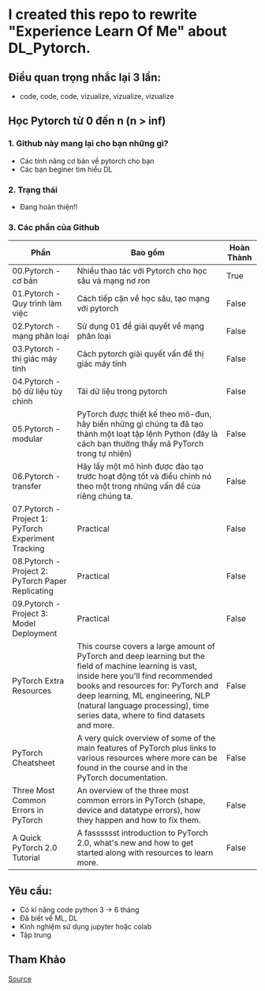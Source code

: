 # I created this repo to rewrite "Experience Learn Of Me" about DL_Pytorch. 
## Điểu quan trọng nhắc lại 3 lần:
* code, code, code, vizualize, vizualize, vizualize 
## Học Pytorch từ 0 đến n (n > inf)
### 1. Github này mang lại cho bạn những gì?
* Các tính năng cơ bản về pytorch cho bạn
* Các bạn beginer tìm hiểu DL
### 2. Trạng thái
* Đang hoàn thiện!!

### 3. Các phần của Github
| **Phần** | **Bao gồm** | **Hoàn Thành** |
| ----- | ----- |----------------|
|00.Pytorch - cơ bản| Nhiều thao tác với Pytorch cho học sâu và mạng nơ ron| True           |      
|01.Pytorch - Quy trình làm việc| Cách tiếp cận về học sâu, tạo mạng với pytorch| False          |
|02.Pytorch - mạng phân loại| Sử dụng 01 để giải quyết về mạng phân loại| False          |
|03.Pytorch - thị giác máy tính| Cách pytorch giải quyết vấn đề thị giác máy tính| False          |
|04.Pytorch - bộ dữ liệu tùy chỉnh| Tải dữ liệu trong pytorch| False          |
|05.Pytorch - modular| PyTorch được thiết kế theo mô-đun, hãy biến những gì chúng ta đã tạo thành một loạt tập lệnh Python (đây là cách bạn thường thấy mã PyTorch trong tự nhiên)| False          |
|06.Pytorch - transfer|Hãy lấy một mô hình được đào tạo trước hoạt động tốt và điều chỉnh nó theo một trong những vấn đề của riêng chúng ta.| False          |
|07.Pytorch - Project 1: PyTorch Experiment Tracking| Practical | False          |
|08.Pytorch - Project 2: PyTorch Paper Replicating| Practical| False          |
|09.Pytorch - Project 3: Model Deployment| Practical| False          |
|PyTorch Extra Resources|This course covers a large amount of PyTorch and deep learning but the field of machine learning is vast, inside here you'll find recommended books and resources for: PyTorch and deep learning, ML engineering, NLP (natural language processing), time series data, where to find datasets and more.| False          |
|PyTorch Cheatsheet|A very quick overview of some of the main features of PyTorch plus links to various resources where more can be found in the course and in the PyTorch documentation.| False          |
|Three Most Common Errors in PyTorch| An overview of the three most common errors in PyTorch (shape, device and datatype errors), how they happen and how to fix them.| False          |
|A Quick PyTorch 2.0 Tutorial| A fasssssst introduction to PyTorch 2.0, what's new and how to get started along with resources to learn more.| False          |
## Yêu cầu:
* Có kĩ năng code python 3 -> 6 tháng
* Đã biết về ML, DL
* Kinh nghiệm sử dụng jupyter hoặc colab
* Tập trung

## Tham Khảo
[Source](https://www.learnpytorch.io)



